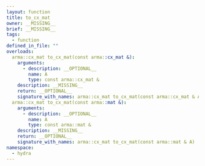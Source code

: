 ```yaml
---
layout: function
title: to_cx_mat
owner: __MISSING__
brief: __MISSING__
tags:
  - function
defined_in_file: ""
overloads:
  arma::cx_mat to_cx_mat(const arma::cx_mat &):
    arguments:
      - description: __OPTIONAL__
        name: A
        type: const arma::cx_mat &
    description: __MISSING__
    return: __OPTIONAL__
    signature_with_names: arma::cx_mat to_cx_mat(const arma::cx_mat & A)
  arma::cx_mat to_cx_mat(const arma::mat &):
    arguments:
      - description: __OPTIONAL__
        name: A
        type: const arma::mat &
    description: __MISSING__
    return: __OPTIONAL__
    signature_with_names: arma::cx_mat to_cx_mat(const arma::mat & A)
namespace:
  - hydra
---
```

